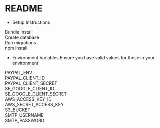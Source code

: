 # README

* Setup Instructions

Bundle install  
Create database  
Run migrations  
npm install  


* Environment Variables
Ensure you have valid values for these in your environment

PAYPAL_ENV  
PAYPAL_CLIENT_ID  
PAYPAL_CLIENT_SECRET  
SE_GOOGLE_CLIENT_ID  
SE_GOOGLE_CLIENT_SECRET  
AWS_ACCESS_KEY_ID  
AWS_SECRET_ACCESS_KEY  
S3_BUCKET  
SMTP_USERNAME  
SMTP_PASSWORD  
